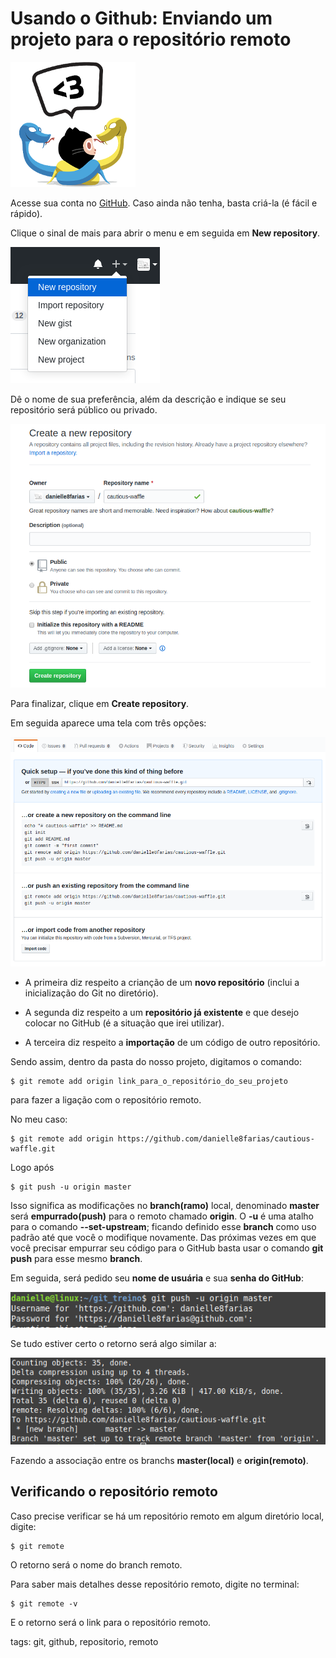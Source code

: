 # Usando o Github: Enviando um projeto para o repositório remoto

![Octocat](img/p0018-0.png)

Acesse sua conta no [GitHub](https://github.com/). Caso ainda não tenha, basta criá-la (é fácil e rápido).

Clique o sinal de mais para abrir o menu e em seguida em **New repository**.

![criando novo repositório no GitHub](img/p0018-1.png)

Dê o nome de sua preferência, além da descrição e indique se seu repositório será público ou privado.

![criando repositório](img/p0018-2.png)

Para finalizar, clique em **Create repository**.

Em seguida aparece uma tela com três opções:

![tela de configuração rápida](img/p0018-3.png)

- A primeira diz respeito a crianção de um **novo repositório** (inclui a inicialização do Git no diretório).

- A segunda diz respeito a um **repositório já existente** e que desejo colocar no GitHub (é a situação que irei utilizar).

- A terceira diz respeito a **importação** de um código de outro repositório.

Sendo assim, dentro da pasta do nosso projeto, digitamos o comando:

```
$ git remote add origin link_para_o_repositório_do_seu_projeto
```

para fazer a ligação com o repositório remoto.

No meu caso:

```
$ git remote add origin https://github.com/danielle8farias/cautious-waffle.git
```

Logo após

```
$ git push -u origin master
```

Isso significa as modificações no **branch(ramo)** local, denominado **master** será **empurrado(push)** para o remoto chamado **origin**. O **-u** é uma atalho para o comando **--set-upstream**; ficando definido esse **branch** como uso padrão até que você o modifique novamente. Das próximas vezes em que você precisar empurrar seu código para o GitHub basta usar o comando **git push** para esse mesmo **branch**.

Em seguida, será pedido seu **nome de usuária** e sua **senha do GitHub**:

![entrando com usuário e senha do GitHub](img/p0018-4.png)

Se tudo estiver certo o retorno será algo similar a:

![retorno do comando push](img/p0018-5.png)

Fazendo a associação entre os branchs **master(local)** e **origin(remoto)**.

## Verificando o repositório remoto

Caso precise verificar se há um repositório remoto em algum diretório local, digite:

```
$ git remote
```

O retorno será o nome do branch remoto.

Para saber mais detalhes desse repositório remoto, digite no terminal:

```
$ git remote -v
```

E o retorno será o link para o repositório remoto.

tags: git, github, repositorio, remoto
